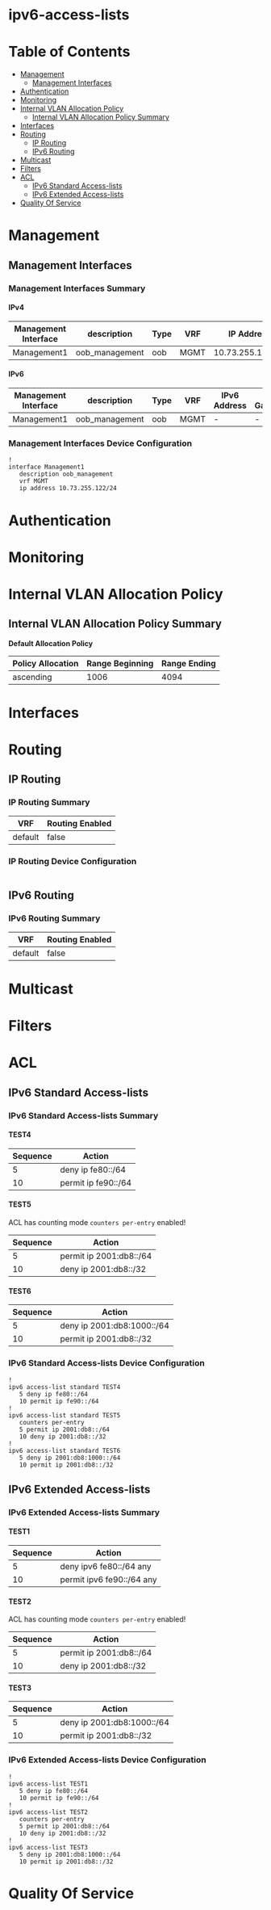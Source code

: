 # ipv6-access-lists
# Table of Contents
<!-- toc -->

- [Management](#management)
  - [Management Interfaces](#management-interfaces)
- [Authentication](#authentication)
- [Monitoring](#monitoring)
- [Internal VLAN Allocation Policy](#internal-vlan-allocation-policy)
  - [Internal VLAN Allocation Policy Summary](#internal-vlan-allocation-policy-summary)
- [Interfaces](#interfaces)
- [Routing](#routing)
  - [IP Routing](#ip-routing)
  - [IPv6 Routing](#ipv6-routing)
- [Multicast](#multicast)
- [Filters](#filters)
- [ACL](#acl)
  - [IPv6 Standard Access-lists](#ipv6-standard-access-lists)
  - [IPv6 Extended Access-lists](#ipv6-extended-access-lists)
- [Quality Of Service](#quality-of-service)

<!-- toc -->
# Management

## Management Interfaces

### Management Interfaces Summary

#### IPv4

| Management Interface | description | Type | VRF | IP Address | Gateway |
| -------------------- | ----------- | ---- | --- | ---------- | ------- |
| Management1 | oob_management | oob | MGMT | 10.73.255.122/24 | 10.73.255.2 |

#### IPv6

| Management Interface | description | Type | VRF | IPv6 Address | IPv6 Gateway |
| -------------------- | ----------- | ---- | --- | ------------ | ------------ |
| Management1 | oob_management | oob | MGMT | -  | - |

### Management Interfaces Device Configuration

```eos
!
interface Management1
   description oob_management
   vrf MGMT
   ip address 10.73.255.122/24
```

# Authentication

# Monitoring

# Internal VLAN Allocation Policy

## Internal VLAN Allocation Policy Summary

**Default Allocation Policy**

| Policy Allocation | Range Beginning | Range Ending |
| ------------------| --------------- | ------------ |
| ascending | 1006 | 4094 |

# Interfaces

# Routing

## IP Routing

### IP Routing Summary

| VRF | Routing Enabled |
| --- | --------------- |
| default | false|
### IP Routing Device Configuration

```eos
```
## IPv6 Routing

### IPv6 Routing Summary

| VRF | Routing Enabled |
| --- | --------------- |
| default | false |

# Multicast

# Filters

# ACL

## IPv6 Standard Access-lists

### IPv6 Standard Access-lists Summary

#### TEST4

| Sequence | Action |
| -------- | ------ |
| 5 | deny ip fe80::/64 |
| 10 | permit ip fe90::/64 |

#### TEST5

ACL has counting mode `counters per-entry` enabled!

| Sequence | Action |
| -------- | ------ |
| 5 | permit ip 2001:db8::/64 |
| 10 | deny ip 2001:db8::/32 |

#### TEST6

| Sequence | Action |
| -------- | ------ |
| 5 | deny ip 2001:db8:1000::/64 |
| 10 | permit ip 2001:db8::/32 |

### IPv6 Standard Access-lists Device Configuration

```eos
!
ipv6 access-list standard TEST4
   5 deny ip fe80::/64
   10 permit ip fe90::/64
!
ipv6 access-list standard TEST5
   counters per-entry
   5 permit ip 2001:db8::/64
   10 deny ip 2001:db8::/32
!
ipv6 access-list standard TEST6
   5 deny ip 2001:db8:1000::/64
   10 permit ip 2001:db8::/32
```

## IPv6 Extended Access-lists

### IPv6 Extended Access-lists Summary

#### TEST1

| Sequence | Action |
| -------- | ------ |
| 5 | deny ipv6 fe80::/64 any |
| 10 | permit ipv6 fe90::/64 any |

#### TEST2

ACL has counting mode `counters per-entry` enabled!

| Sequence | Action |
| -------- | ------ |
| 5 | permit ip 2001:db8::/64 |
| 10 | deny ip 2001:db8::/32 |

#### TEST3

| Sequence | Action |
| -------- | ------ |
| 5 | deny ip 2001:db8:1000::/64 |
| 10 | permit ip 2001:db8::/32 |

### IPv6 Extended Access-lists Device Configuration

```eos
!
ipv6 access-list TEST1
   5 deny ip fe80::/64
   10 permit ip fe90::/64
!
ipv6 access-list TEST2
   counters per-entry
   5 permit ip 2001:db8::/64
   10 deny ip 2001:db8::/32
!
ipv6 access-list TEST3
   5 deny ip 2001:db8:1000::/64
   10 permit ip 2001:db8::/32
```

# Quality Of Service
